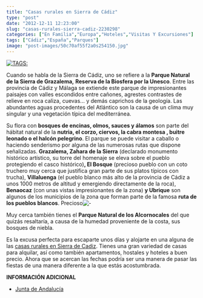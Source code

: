 ```yaml
---
title: "Casas rurales en Sierra de Cádiz"
type: "post"
date: "2012-12-11 12:23:00"
slug: "casas-rurales-sierra-cadiz-2230298"
categories: ["En Familia","Europa","Hoteles","Visitas Y Excursiones"]
tags: ["Cádiz","España","Parques"]
image: "post-images/50c70af55f2a0s254150.jpg"
---
```


 [ ![ TAGS:](post-images/50c70af55f2a0s254150.jpg "zahara de la Sierra by Winklitz")](http://www.flickr.com/photos/44124421419@N01/4695275018/sizes/z/in/photostream/)

 Cuando se habla de la Sierra de Cádiz, uno se refiere a la **Parque Natural de la Sierra de Grazalema,** **Reserva de la Biosfera por la Unesco**. Entre las provincia de Cádiz y Málaga se extiende este parque de impresionantes paisajes con valles escondidos entre cañones, agrestes contrastes de relieve en roca caliza, cuevas... y demás caprichos de la geología. Las abundantes aguas procedentes del Atlántico son la causa de un clima muy singular y una vegetación típica del mediterránea.

 Su flora con **bosques de encinas, olmos, sauces y álamos** son parte del hábitat natural de la **nutria, el corzo, ciervos, la cabra montesa , buitre leonado o el halcón pelegrino**. El parque se puede visitar a caballo o haciendo senderismo por alguna de las numerosas rutas que dispone señalizadas. **Grazalema, Zahara de la Sierra** (declarado monumento histórico artístico, su torre del homenaje se eleva sobre el pueblo protegiendo el casco histórico)**, El Bosque** (precioso pueblo con un coto truchero muy cerca que justifica gran parte de sus platos típicos con trucha), **Villaluenga** (el pueblo blanco más alto de la provincia de Cádiz a unos 1000 metros de altitud y emergiendo directamente de la roca), **Benaocaz** (con unas vistas impresionantes de la zona) **y Ubrique** son algunos de los municipios de la zona que forman parte de la famosa **ruta de los pueblos blancos**. Precioso![![ - ](post-images/50c70970d40fas110938.jpg "detalle de una casa típica de Grazalema by Heart Industry")](post-images/50c70970d40fas110938.jpg)

 Muy cerca también tienes el **Parque Natural de los Alcornocales** del que quizás resaltaría, a causa de la humedad proveniente de la costa, sus bosques de niebla.

 Es la excusa perfecta para escaparte unos días y alojarte en una alguna de las [casas rurales en Sierra de Cadiz](http://www.andaluciasur.com/casas/sierra/). Tienes una gran variedad de casas para alquilar, así como también apartamentos, hostales y hoteles a buen precio. Ahora que se acercan las fechas podría ser una manera de pasar las fiestas de una manera diferente a la que estás acostumbrada.

 **INFORMACIÓN ADICIONAL**

- [ Junta de Andalucía](http://www.juntadeandalucia.es/medioambiente/servtc5/ventana/mostrarFicha.do;jsessionid=07FF0A6CAAA90CB48194698D7190E48D?idEspacio=7411)